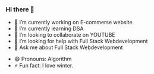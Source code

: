 ### Hi there 👋

<!--
**Abhijeet107/Abhijeet107** is a ✨ _special_ ✨ repository because its `README.md` (this file) appears on your GitHub profile.

Here are some ideas to get you started: -->

- 🔭 I’m currently working on E-commerse website.
- 🌱 I’m currently learning DSA
- 👯 I’m looking to collaborate on YOUTUBE
- 🤔 I’m looking for help with Full Stack Webdevelopment
- 💬 Ask me about Full Stack Webdevelopment
<!-- - 📫 How to reach me:  -->
- 😄 Pronouns: Algorithm
- ⚡ Fun fact: I love winter.

